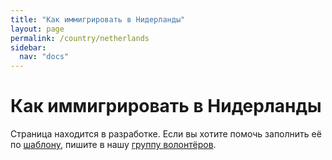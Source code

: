 ```yaml
---
title: "Как иммигрировать в Нидерланды"
layout: page
permalink: /country/netherlands
sidebar:
  nav: "docs"
---
```


# Как иммигрировать в Нидерланды

Страница находится в разработке. Если вы хотите помочь заполнить её по [шаблону](/template), пишите в нашу [группу волонтёров](https://t.me/+FHi3FnJaoWJkMDAx).
